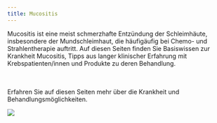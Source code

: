 ```yaml
---
title: Mucositis
---
```


<div class="col-md-6 col-sm-6">
Mucositis ist eine meist schmerzhafte Entzündung der Schleimhäute, insbesondere der Mundschleimhaut, die häufigäufig bei Chemo- und Strahlentherapie auftritt.
Auf diesen Seiten finden Sie Basiswissen zur Krankheit Mucositis, Tipps aus langer klinischer Erfahrung mit Krebspatienten/innen und Produkte zu deren Behandlung.

<br><br>
Erfahren Sie auf diesen Seiten mehr über die Krankheit und Behandlungsmöglichkeiten.


</div>
<div class="col-md-6 col-sm-6">
    <img src="img/yosemite.jpg">
</div>
